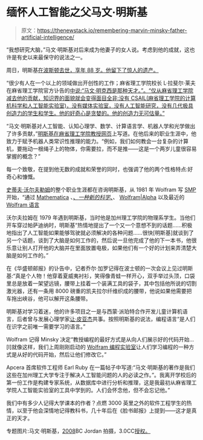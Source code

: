 # 缅怀人工智能之父马文·明斯基

> 原文：<https://thenewstack.io/remembering-marvin-minsky-father-artificial-intelligence/>

“我想研究大脑，”马文·明斯基对后来成为他妻子的女人说。考虑到他的成就，这也许是有史以来最保守的说法之一。

周日，明斯基[在波斯顿去世，享年 88 岁。他留下了惊人的遗产。](http://www.nytimes.com/2016/01/26/business/marvin-minsky-pioneer-in-artificial-intelligence-dies-at-88.html?_r=0)

“很少有人在一个以上的领域做出开创性的工作；麻省理工学院校长 L·拉斐尔·莱夫在麻省理工学院官方讣告的[中说:“马文·明克西是那种天才。”。“仅从麻省理工学院减去他的贡献，知识界的面貌就会变得面目全非:没有 CSAIL(麻省理工学院的计算机科学和人工智能实验室)，没有媒体实验室，没有人工智能研究，没有几代极具创造力的学生和学生。他的好奇心是贪婪的。他的创造力无可估量。”](https://news.mit.edu/2016/marvin-minsky-obituary-0125)

“马文·明斯基对人工智能、认知心理学、数学、计算语言学、机器人学和光学做出了许多贡献，”[明斯基在麻省理工学院教授网页](http://web.media.mit.edu/~minsky/)上写道。在他后来的职业生涯中，他致力于赋予机器人类常识性推理的能力。“例如，我们如何教会一台复杂的计算机，要拖动一根绳子上的物体，你需要拉，而不是推——这是一个两岁儿童很容易掌握的概念？”

每一个致敬，在提到他无数的成就和荣誉的同时，也强调了他的两个性格特点:好奇心和慷慨。

[史蒂夫·沃尔夫勒姆](http://blog.stephenwolfram.com/2016/01/farewell-marvin-minsky-19272016/)的整个职业生涯都在咨询明斯基，从 1981 年 Wolfram 写 [SMP](http://blog.stephenwolfram.com/2013/06/there-was-a-time-before-mathematica) 开始，“通过 [Mathematica](http://www.wolfram.com/mathematica/) 、[、*一种新的科学*、](http://wolframscience.com/nksonline/toc.html)、 [Wolfram|Alpha](http://www.wolframalpha.com/) 以及最近的 [Wolfram 语言](http://www.wolfram.com/language/)

沃尔夫拉姆在 1979 年遇到明斯基，当时他是加州理工学院的物理系学生。当他们开车穿过帕萨迪纳时，明斯基“热情地提出了一个又一个意想不到的话题……积极地指出了人工智能如果能够驾驶就必须解决的各种问题……很快[明斯基]就谈到了另一个话题，谈到了大脑是如何工作的，然后说一旦他完成了他的下一本书，他很乐意让别人打开他的大脑并在里面放置电极，如果他们有一个好的计划来弄清楚大脑是如何工作的。”

在《华盛顿邮报》的讣告中，记者乔尔·加罗记得在波士顿的一次会议上见过明斯基:“真是个人物！他穿着夏威夷衬衫，笑得像青蛙一样开心，双手举过头顶，口袋里总是放着一架望远镜，腰带上挂着一个装满工具的袋子，其中包括他所说的切割激光器，还有一条用 8000 磅重的凯夫拉尔纤维织成的腰带，他说如果他需要把车拖出峡谷，他可以解开这条腰带。

明斯基对学习着迷，他的许多项目之一是与西蒙·派珀特合作开发儿童计算机语言，后者曾与发展心理学家[让·皮亚杰](http://www.wolframalpha.com/input/?i=jean+piaget)共事。按照明斯基的说法，编程语言“是人们在识字之前唯一需要学习的语言。”

Wolfram 记得 Minsky 决定“教授编程的最好方式是从向人们展示好的代码开始…[I]就像这样，我们上周刚刚启动的 [Wolfram 编程实验室](http://www.wolfram.com/programming-lab/)让人们学习编程的一种方式是从好的代码开始，然后让他们修改它。”

Apcera 首席软件工程师 Earl Ruby 在一篇帖子中写道:“马文·明斯基的著作是我们这些在加州理工大学专注于解决人工智能问题的人的必读之作。”。我离开学校后的第一份工作是构建专家系统，从数据库中进行分析和推理，这是我最初从麻省理工学院人工智能实验室的工具中学到的。人们会怀念他，但不会忘记他。”

我们中有多少人记得大学课本的作者？点燃 3000 英里之外的软件工程学生的热情，以至于他会深情地记得教科书，几十年后在《脸书邮报》上提到——这才是真正的天才。

专题图片:马文·明斯基，[2008](https://commons.wikimedia.org/wiki/File%3AMarvin_Minsky_at_OLPCb.jpg)BC Jordan 拍摄，3.0CC[授权。](http://creativecommons.org/licenses/by/3.0)

<svg xmlns:xlink="http://www.w3.org/1999/xlink" viewBox="0 0 68 31" version="1.1"><title>Group</title> <desc>Created with Sketch.</desc></svg>